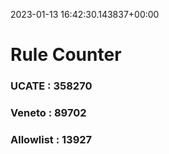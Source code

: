 2023-01-13 16:42:30.143837+00:00
# Rule Counter 
 ### UCATE : 358270

 ### Veneto : 89702

 ### Allowlist : 13927